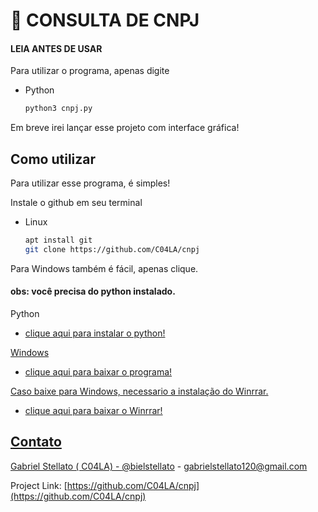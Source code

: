 
# 🔎 CONSULTA DE CNPJ
#### LEIA ANTES DE USAR 

Para utilizar o programa, apenas digite 
* Python
  ```sh
  python3 cnpj.py 

  ```

Em breve irei lançar esse projeto com interface gráfica!

## Como utilizar
Para utilizar esse programa, é simples! 

Instale o github em seu terminal

* Linux 
  ```sh
  apt install git
  git clone https://github.com/C04LA/cnpj

  ```
  
Para Windows também é fácil, apenas clique. 
#### obs: você precisa do python instalado. 

   
Python 
* <a href="https://www.python.org/downloads"> clique aqui para instalar o python!
 
Windows
* <a href="https://github.com/C04LA/cnpj/archive/refs/heads/main.zip" > clique aqui para baixar o programa!

Caso baixe para Windows, necessario a instalação do Winrrar. 
* <a href="https://www.win-rar.com/fileadmin/winrar-versions/winrar/winrar-x64-623br.exe" > clique aqui para baixar o Winrrar!

## Contato

Gabriel Stellato ( C04LA)  - [@bielstellato](https://instagram.com/bielstellato) - gabrielstellato120@gmail.com

Project Link: [https://github.com/C04LA/cnpj](https://github.com/C04LA/cnpj)
